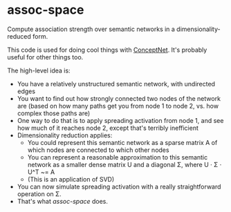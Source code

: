 assoc-space
===========

Compute association strength over semantic networks in a dimensionality-reduced form.

This code is used for doing cool things with
[ConceptNet](http://conceptnet5.media.mit.edu). It's probably useful for other things too.

The high-level idea is:

- You have a relatively unstructured semantic network, with undirected edges
- You want to find out how strongly connected two nodes of the network are (based on how many paths get you from node 1 to node 2, vs. how complex those paths are)
- One way to do that is to apply spreading activation from node 1, and see how much of it reaches node 2, except that's terribly inefficient
- Dimensionality reduction applies:
  - You could represent this semantic network as a sparse matrix A of which nodes are connected to which other nodes
  - You can represent a reasonable approximation to this semantic network as a smaller dense matrix U and a diagonal Σ, where U · Σ · U^T ~= A
  - (This is an application of SVD)
- You can now simulate spreading activation with a really straightforward operation on Σ.
- That's what *assoc-space* does.

